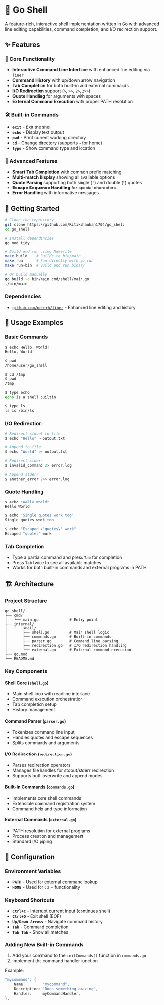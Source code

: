 # 🐚 Go Shell

A feature-rich, interactive shell implementation written in Go with advanced line editing capabilities, command completion, and I/O redirection support.

## ✨ Features

### 🎯 Core Functionality
- **Interactive Command Line Interface** with enhanced line editing via `liner`
- **Command History** with up/down arrow navigation
- **Tab Completion** for both built-in and external commands
- **I/O Redirection** support (`>`, `>>`, `2>`, `2>>`)
- **Quote Handling** for arguments with spaces
- **External Command Execution** with proper PATH resolution

### 🛠️ Built-in Commands
- **`exit`** - Exit the shell
- **`echo`** - Display text output
- **`pwd`** - Print current working directory
- **`cd`** - Change directory (supports `~` for home)
- **`type`** - Show command type and location

### 🎨 Advanced Features
- **Smart Tab Completion** with common prefix matching
- **Multi-match Display** showing all available options
- **Quote Parsing** supporting both single (`'`) and double (`"`) quotes
- **Escape Sequence Handling** for special characters
- **Error Handling** with informative messages

## 🚀 Getting Started

```bash
# Clone the repository
git clone https://github.com/Ritikchauhan1704/go_shell
cd go_shell

# Install dependencies
go mod tidy

# Build and run using Makefile
make build    # Builds to bin/main
make run      # Run directly with go run
make run-bin  # Build and run binary

# Or build manually
go build -o bin/main cmd/shell/main.go
./bin/main
```

### Dependencies
- [`github.com/peterh/liner`](https://github.com/peterh/liner) - Enhanced line editing and history

## 📖 Usage Examples

### Basic Commands
```bash
$ echo Hello, World!
Hello, World!

$ pwd
/home/user/go_shell

$ cd /tmp
$ pwd
/tmp

$ type echo
echo is a shell builtin

$ type ls
ls is /bin/ls
```

### I/O Redirection
```bash
# Redirect stdout to file
$ echo "Hello" > output.txt

# Append to file
$ echo "World" >> output.txt

# Redirect stderr
$ invalid_command 2> error.log

# Append stderr
$ another_error 2>> error.log
```

### Quote Handling
```bash
$ echo "Hello World"
Hello World

$ echo 'Single quotes work too'
Single quotes work too

$ echo "Escaped \"quotes\" work"
Escaped "quotes" work
```

### Tab Completion
- Type a partial command and press `Tab` for completion
- Press `Tab` twice to see all available matches
- Works for both built-in commands and external programs in PATH

## 🏗️ Architecture

### Project Structure
```
go_shell/
├── cmd/
│   └── main.go              # Entry point
├── internal/
│   └── shell/
│       ├── shell.go         # Main shell logic
│       ├── commands.go      # Built-in commands
│       ├── parser.go        # Command line parsing
│       ├── redirection.go   # I/O redirection handling
│       └── external.go      # External command execution
├── go.mod
└── README.md
```

### Key Components

#### Shell Core (`shell.go`)
- Main shell loop with readline interface
- Command execution orchestration
- Tab completion setup
- History management

#### Command Parser (`parser.go`)
- Tokenizes command line input
- Handles quotes and escape sequences
- Splits commands and arguments

#### I/O Redirection (`redirection.go`)
- Parses redirection operators
- Manages file handles for stdout/stderr redirection
- Supports both overwrite and append modes

#### Built-in Commands (`commands.go`)
- Implements core shell commands
- Extensible command registration system
- Command help and type information

#### External Commands (`external.go`)
- PATH resolution for external programs
- Process creation and management
- Standard I/O piping

## 🔧 Configuration

### Environment Variables
- **`PATH`** - Used for external command lookup
- **`HOME`** - Used for `cd ~` functionality

### Keyboard Shortcuts
- **`Ctrl+C`** - Interrupt current input (continues shell)
- **`Ctrl+D`** - Exit shell (EOF)
- **`Up/Down Arrows`** - Navigate command history
- **`Tab`** - Command completion
- **`Tab Tab`** - Show all matches

### Adding New Built-in Commands

1. Add your command to the `initCommands()` function in `commands.go`
2. Implement the command handler function

Example:
```go
"mycommand": {
    Name:        "mycommand",
    Description: "Does something amazing",
    Handler:     myCommandHandler,
},
```

